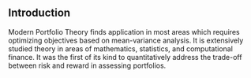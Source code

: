 Introduction
-----

Modern Portfolio Theory finds application in most areas which requires optimizing objectives based on mean-variance analysis. It is extensively studied theory in areas of mathematics, statistics, and computational finance. It was the first of its kind to quantitatively address the trade-off between risk  and reward in assessing portfolios.

